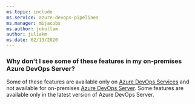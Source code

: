 ```yaml
---
ms.topic: include
ms.service: azure-devops-pipelines
ms.manager: mijacobs
ms.author: jukullam
author: juliakm
ms.date: 02/13/2020
---
```


### Why don't I see some of these features in my on-premises Azure DevOps Server?

Some of these features are available only on [Azure DevOps Services](https://azure.microsoft.com/products/devops) and not available for on-premises [Azure DevOps Server](https://azure.microsoft.com/products/devops/server). Some features are available only in the latest version of Azure DevOps Server.
